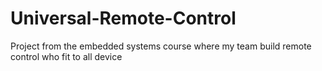 # Universal-Remote-Control
Project from the embedded systems course where my team build remote control who fit to all device
